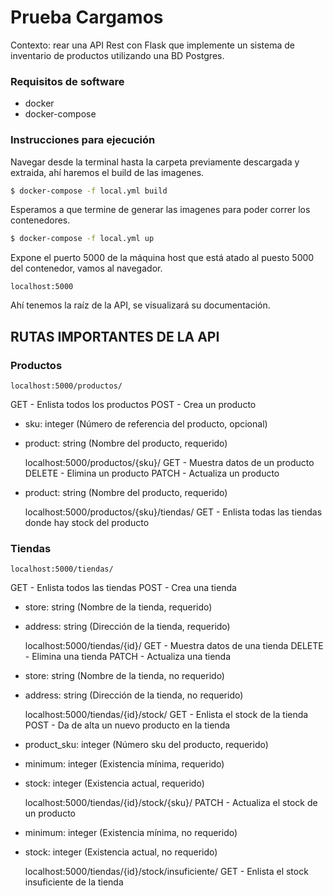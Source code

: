 # Prueba Cargamos

Contexto: rear una API Rest con Flask que implemente un sistema de inventario de productos utilizando una BD Postgres.

### Requisitos de software
-  docker
-  docker-compose

### Instrucciones para ejecución
Navegar desde la terminal hasta la carpeta previamente descargada y extraida, ahí haremos el build de las imagenes.
```sh
$ docker-compose -f local.yml build
```
Esperamos a que termine de generar las imagenes para poder correr los contenedores.
```sh
$ docker-compose -f local.yml up
```
Expone el puerto 5000 de la máquina host que está atado al puesto 5000 del contenedor, vamos al navegador.

    localhost:5000

Ahí tenemos la raíz de la API, se visualizará su documentación.

## RUTAS IMPORTANTES DE LA API
### Productos
    localhost:5000/productos/
GET - Enlista todos los productos
POST - Crea un producto
- sku: integer (Número de referencia del producto, opcional)
- product: string (Nombre del producto, requerido)


    localhost:5000/productos/{sku}/
GET - Muestra datos de un producto
DELETE - Elimina un producto
PATCH - Actualiza un producto 
- product: string (Nombre del producto, requerido)


    localhost:5000/productos/{sku}/tiendas/
GET - Enlista todas las tiendas donde hay stock del producto

### Tiendas
    localhost:5000/tiendas/
GET - Enlista todos las tiendas
POST - Crea una tienda
- store: string (Nombre de la tienda, requerido)
- address: string (Dirección de la tienda, requerido)


    localhost:5000/tiendas/{id}/
GET - Muestra datos de una tienda
DELETE - Elimina una tienda
PATCH - Actualiza una tienda 
- store: string (Nombre de la tienda, no requerido)
- address: string (Dirección de la tienda, no requerido)


    localhost:5000/tiendas/{id}/stock/
GET - Enlista el stock de la tienda
POST - Da de alta un nuevo producto en la tienda
- product_sku: integer (Número sku del producto, requerido)
- minimum: integer (Existencia mínima, requerido)
- stock: integer (Existencia actual, requerido)


    localhost:5000/tiendas/{id}/stock/{sku}/
PATCH - Actualiza el stock de un producto
- minimum: integer (Existencia mínima, no requerido)
- stock: integer (Existencia actual, no requerido)


    localhost:5000/tiendas/{id}/stock/insuficiente/
GET - Enlista el stock insuficiente de la tienda











